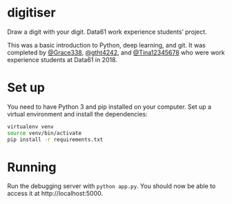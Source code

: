 # digitiser
Draw a digit with your digit. Data61 work experience students’ project.

This was a basic introduction to Python, deep learning, and git. It was completed by [@Grace338](https://github.com/Grace338), [@gtht4242](https://github.com/gtht4242), and [@Tina12345678](https://github.com/Tina12345678) who were work experience students at Data61 in 2018.

# Set up
You need to have Python 3 and pip installed on your computer. Set up a virtual environment and install the dependencies:
```bash
virtualenv venv
source venv/bin/activate
pip install -r requirements.txt
```

# Running
Run the debugging server with `python app.py`. You should now be able to access it at http://localhost:5000.
